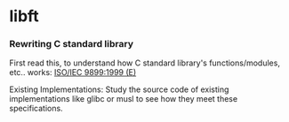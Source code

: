 # libft

### Rewriting C standard library

First read this, to understand how C standard library's functions/modules, etc.. works: <a href="https://www.dii.uchile.cl/~daespino/files/Iso_C_1999_definition.pdf" target="_blank">ISO/IEC 9899:1999 (E)</a>

Existing Implementations: Study the source code of existing implementations like glibc or musl to see how they meet these specifications.